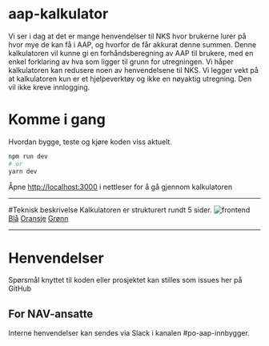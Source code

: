 # aap-kalkulator
Vi ser i dag at det er mange henvendelser til NKS hvor brukerne lurer på hvor mye de kan få i AAP, og hvorfor de får akkurat denne summen. Denne kalkulatoren vil kunne gi en forhåndsberegning av AAP til brukere, med en enkel forklaring av hva som ligger til grunn for utregningen. Vi håper kalkulatoren kan redusere noen av henvendelsene til NKS. Vi legger vekt på at kalkulatoren kun er et hjelpeverktøy og ikke en nøyaktig utregning. Den vil ikke kreve innlogging. 

# Komme i gang

Hvordan bygge, teste og kjøre koden viss aktuelt.

```bash
npm run dev
# or
yarn dev
```
Åpne [http://localhost:3000](http://localhost:3000) i nettleser for å gå gjennom kalkulatoren

---

#Teknisk beskrivelse
Kalkulatoren er strukturert rundt 5 sider.
![frontend](https://user-images.githubusercontent.com/4377955/190972181-75a44980-846f-4db9-bc46-4f17e2d8c6f7.png)
[Blå](https://github.com/navikt/aap-kalkulator-frontend/blob/main/pages/index.tsx)
[Oransje](https://github.com/navikt/aap-kalkulator-frontend/tree/main/components/questions)
[Grønn](https://github.com/navikt/aap-kalkulator-frontend/blob/main/pages/resultat.tsx)


---

# Henvendelser

Spørsmål knyttet til koden eller prosjektet kan stilles som issues her på GitHub

## For NAV-ansatte

Interne henvendelser kan sendes via Slack i kanalen #po-aap-innbygger.

